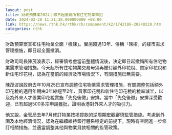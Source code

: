 ```yaml
---
layout: post
title: 財政預算案2024｜即日起撤銷所有住宅物業辣招
date: 2024-02-28 11:21:28.000000000 +08:00
link: https://news.rthk.hk/rthk/ch/component/k2/1742186-20240228.htm
categories: rthk
---
```


財政預算案宣布住宅物業全面「撤辣」。實施超過13年、俗稱「辣招」的樓市需求管理措施，即日起全面撤消。

財政司司長陳茂波表示，經審慎考慮當前整體情況後，決定即日起撤銷所有住宅物業需求管理措施，今天起所有住宅物業交易毋須再繳付額外印花稅、買家印花稅和新住宅印花稅，認為在當前的經濟及市場情況下，有關措施已無需要。

陳茂波說政府去年10月25日宣布調整住宅物業需求管理措施，有關調整包括額外印花稅的適用年期由3年縮短至2年、買家印花稅和新住宅印花稅的稅率減半，以及為外來人才置業印花稅實施「先免後徵」安排。當中「先免後徵」安排深受歡迎，已有超過500多宗申請獲批，證明香港對外來人才的吸引力。

他又說，金管局去年7月修訂物業按揭貸款的逆周期宏觀審慎監管措施。考慮到外圍及本地經濟情況，認為在繼續維持銀行體系穩定的前提下，現時有空間進一步修訂相關措施，並適當調整其他與物業貸款相關的監管政策。
